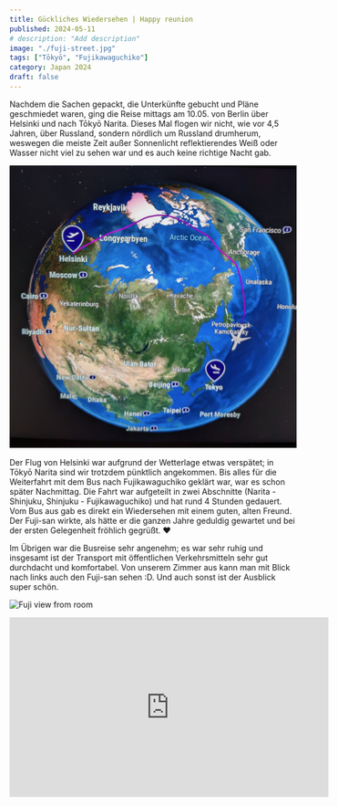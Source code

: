 ```yaml
---
title: Gückliches Wiedersehen | Happy reunion
published: 2024-05-11
# description: "Add description"
image: "./fuji-street.jpg"
tags: ["Tōkyō", "Fujikawaguchiko"]
category: Japan 2024
draft: false
---
```


Nachdem die Sachen gepackt, die Unterkünfte gebucht und Pläne geschmiedet waren, ging die Reise mittags am 10.05. von Berlin über Helsinki und nach Tōkyō Narita. Dieses Mal flogen wir nicht, wie vor 4,5 Jahren, über Russland, sondern nördlich um Russland drumherum, weswegen die meiste Zeit außer Sonnenlicht reflektierendes Weiß oder Wasser nicht viel zu sehen war und es auch keine richtige Nacht gab.

![Flight route](./flight-route.jpeg)

Der Flug von Helsinki war aufgrund der Wetterlage etwas verspätet; in Tōkyō Narita sind wir trotzdem pünktlich angekommen. Bis alles für die Weiterfahrt mit dem Bus nach Fujikawaguchiko geklärt war, war es schon später Nachmittag. Die Fahrt war aufgeteilt in zwei Abschnitte (Narita - Shinjuku,  Shinjuku - Fujikawaguchiko) und hat rund 4 Stunden gedauert. Vom Bus aus gab es direkt ein Wiedersehen mit einem guten, alten Freund. Der Fuji-san wirkte, als hätte er die ganzen Jahre geduldig gewartet und bei der ersten Gelegenheit fröhlich gegrüßt. ❤️

Im Übrigen war die Busreise sehr angenehm; es war sehr ruhig und insgesamt ist der Transport mit öffentlichen Verkehrsmitteln sehr gut durchdacht und komfortabel.
Von unserem Zimmer aus kann man mit Blick nach links auch den Fuji-san sehen :D. Und auch sonst ist der Ausblick super schön.

![Fuji view from room](./fuji-from-room.jpg)

<iframe width="560" height="315" src="https://www.youtube-nocookie.com/embed/zeMUOygfyjM?si=QGzOj3Gkb7_FW-Zw" title="YouTube video player" frameborder="0" allow="accelerometer; autoplay; clipboard-write; encrypted-media; gyroscope; picture-in-picture; web-share" referrerpolicy="strict-origin-when-cross-origin" allowfullscreen></iframe>
